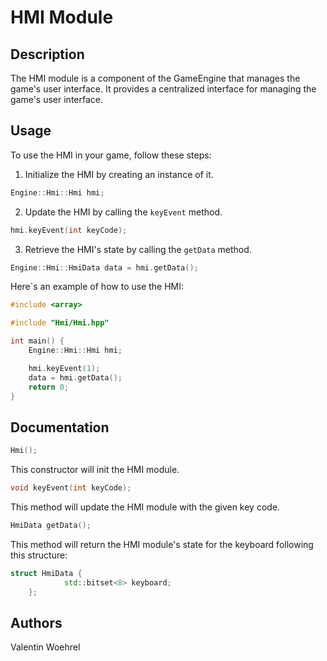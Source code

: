# HMI Module

## Description

The HMI module is a component of the GameEngine that manages the game's user interface. It provides a centralized interface for managing the game's user interface.

## Usage

To use the HMI in your game, follow these steps:

1. Initialize the HMI by creating an instance of it.

```cpp
Engine::Hmi::Hmi hmi;
```

2. Update the HMI by calling the `keyEvent` method.

```cpp
hmi.keyEvent(int keyCode);
```

3. Retrieve the HMI's state by calling the `getData` method.

```cpp
Engine::Hmi::HmiData data = hmi.getData();
```

Here`s an example of how to use the HMI:

```cpp
#include <array>

#include "Hmi/Hmi.hpp"

int main() {
    Engine::Hmi::Hmi hmi;

    hmi.keyEvent(1);
    data = hmi.getData();
    return 0;
}
```

## Documentation

```cpp
Hmi();
```
This constructor will init the HMI module.

```cpp
void keyEvent(int keyCode);
```
This method will update the HMI module with the given key code.

```cpp
HmiData getData();
```
This method will return the HMI module's state for the keyboard following this structure:

```cpp
struct HmiData {
            std::bitset<8> keyboard;
    };
```

## Authors

Valentin Woehrel